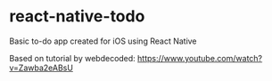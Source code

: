 # react-native-todo
Basic to-do app created for iOS using React Native

Based on tutorial by webdecoded: https://www.youtube.com/watch?v=Zawba2eABsU